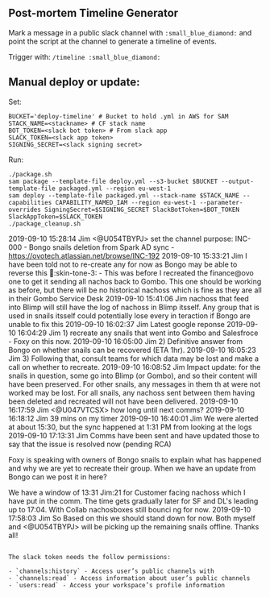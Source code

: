 ## Post-mortem Timeline Generator

Mark a message in a public slack channel with `:small_blue_diamond:` and point the
script at the channel to generate a timeline of events.

Trigger with:
`/timeline :small_blue_diamond:`

## Manual deploy or update:

Set:
```
BUCKET='deploy-timeline' # Bucket to hold .yml in AWS for SAM
STACK_NAME=<stackname> # CF stack name
BOT_TOKEN=<slack bot token> # From slack app
SLACK_TOKEN=<slack app token>
SIGNING_SECRET=<slack signing secret>

```
Run:
```
./package.sh
sam package --template-file deploy.yml --s3-bucket $BUCKET --output-template-file packaged.yml --region eu-west-1
sam deploy --template-file packaged.yml --stack-name $STACK_NAME --capabilities CAPABILITY_NAMED_IAM --region eu-west-1 --parameter-overrides SigningSecret=$SIGNING_SECRET SlackBotToken=$BOT_TOKEN SlackAppToken=$SLACK_TOKEN
./package_cleanup.sh

```


2019-09-10 15:28:14 Jim <@U054TBYPJ> set the channel purpose: INC-000 - Bongo snails deletion from Spark AD sync - <https://ovotech.atlassian.net/browse/INC-192>
2019-09-10 15:33:21 Jim I have been told not to re-create any for now as Bongo may be able to reverse this :crossed_fingers::skin-tone-3:  - This was before I recreated the finance@ovo one
to get it sending all nachos back to Gombo. This one should be working as before, but there will be no historical nachoss which is fine as they are all in their Gombo Service Desk
2019-09-10 15:41:06 Jim nachoss that feed into Blimp will still have the log of nachoss in Blimp itsself. Any group that is used in snails itsself could potentially lose every in
teraction if Bongo are unable to fix this
2019-09-10 16:02:37 Jim Latest google reponse
2019-09-10 16:04:29 Jim 1) recreate any snails that went into Gombo and Salesfroce - Foxy on this now.
2019-09-10 16:05:00 Jim 2) Definitive answer from Bongo on whether snails can be recovered (ETA 1hr).
2019-09-10 16:05:23 Jim 3) Following that, consult teams for which data may be lost and make a call on whether to recreate.
2019-09-10 16:08:52 Jim Impact update: for the snails in question, some go into Blimp (or Gombo), and so their content will have been preserved. For other snails, any messages in them th
at were not worked may be lost. For all snails, any nachoss sent between them having been deleted and recreated will not have been delivered.
2019-09-10 16:17:59 Jim <@U047VTCSX> how long until next comms?
2019-09-10 16:18:12 Jim 39 mins on my timer
2019-09-10 16:40:01 Jim We were alerted at about 15:30, but the sync happened at 1:31 PM from looking at the logs
2019-09-10 17:13:31 Jim Comms have been sent and have updated those to say that the issue is resolved now (pending RCA)

Foxy is speaking with owners of Bongo snails to explain what has happened and why we are yet to recreate their group. When we have an update from Bongo can we post it in here?

We have a window of 13:31 Jim:21 for Customer facing nachoss which I have put in the comm. The time gets gradually later for SF and DL's leading up to 17:04. With Collab nachosboxes still bounci
ng for now.
2019-09-10 17:58:03 Jim So Based on this we should stand down for now. Both myself and <@U054TBYPJ> will be picking up the remaining snails offline. Thanks all!
```

The slack token needs the follow permissions:

- `channels:history` - Access user’s public channels with
- `channels:read` - Access information about user’s public channels
- `users:read` - Access your workspace’s profile information

